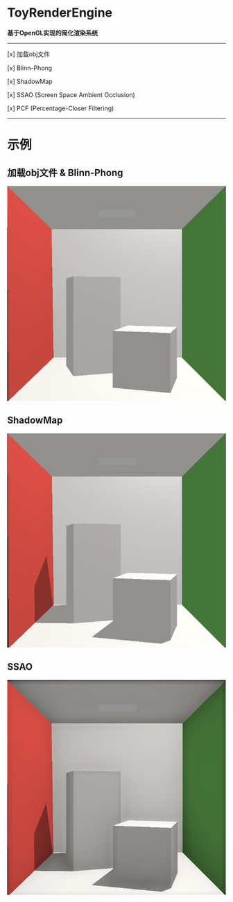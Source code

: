 # ToyRenderEngine

**基于OpenGL实现的简化渲染系统**

---

[x] 加载obj文件

[x] Blinn-Phong

[x] ShadowMap

[x] SSAO (Screen Space Ambient Occlusion)

[x] PCF (Percentage-Closer Filtering)

---

# 示例

## 加载obj文件 & Blinn-Phong

![img.png](./images/example.png)

## ShadowMap

![img.png](./images/example_with_sm.png)

## SSAO

![img.png](./images/example_with_ssao.png)